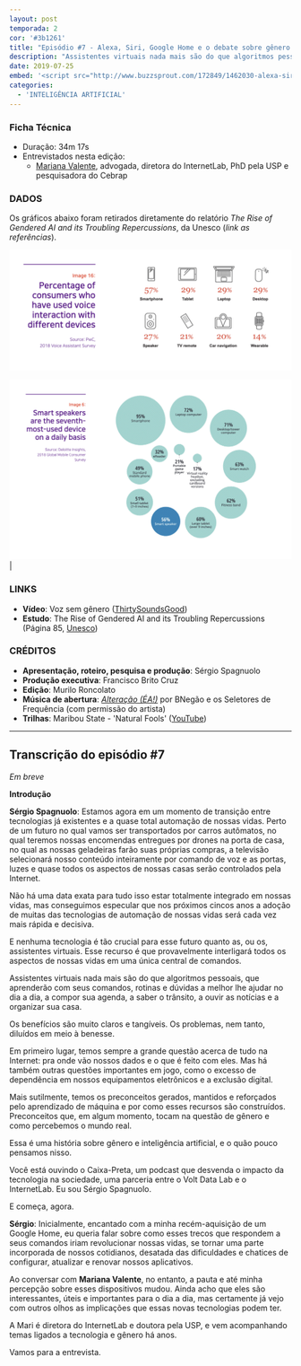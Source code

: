 ```yaml
---
layout: post
temporada: 2
cor: '#3b1261'
title: "Episódio #7 - Alexa, Siri, Google Home e o debate sobre gênero e assistentes virtuais"
description: "Assistentes virtuais nada mais são do que algoritmos pessoais, que aprenderão com seus comandos, rotinas e dúvidas a melhor lhe ajudar no dia a dia, a compor sua agenda, a saber o trânsito, a ouvir as notícias e a organizar sua casa. Os benefícios são muito claros e tangíveis. Os problemas, nem tanto. temos os preconceitos gerados, mantidos e reforçados pelo aprendizado de máquina e por como esses recursos são construídos. Preconceitos que, em algum momento, tocam na questão de gênero e como percebemos o mundo real."
date: 2019-07-25
embed: '<script src="http://www.buzzsprout.com/172849/1462030-alexa-siri-google-home-e-o-debate-sobre-genero-e-assistentes-virtuais.js?player=small" type="text/javascript" charset="utf-8"></script>'
categories:
  - 'INTELIGÊNCIA ARTIFICIAL'
---
```


### **Ficha Técnica**

- Duração: 34m 17s
- Entrevistados nesta edição: 
    - [Mariana Valente](https://twitter.com/mrnvlnt), advogada, diretora do InternetLab, PhD pela USP e pesquisadora do Cebrap

### DADOS

Os gráficos abaixo foram retirados diretamente do relatório *The Rise of Gendered AI and its Troubling Repercussions*, da Unesco (*link as referências*).

![grafico 1](../img/eps/ep7_1.png)

![grafico 2](../img/eps/ep7-2.png)                        |


### LINKS

- **Vídeo**: Voz sem gênero ([ThirtySoundsGood](http://www.thirtysoundsgood.dk/?flv_portfolio=q-the-worlds-first-genderless-voice))
- **Estudo**: The Rise of Gendered AI and its Troubling Repercussions
 (Página 85, [Unesco](https://unesdoc.unesco.org/in/documentViewer.xhtml?v=2.1.196&id=p::usmarcdef_0000367416&file=/in/rest/annotationSVC/DownloadWatermarkedAttachment/attach_import_77988d38-b8bd-4cc1-b9b4-3cc16d631bf9%3F_%3D367416eng.pdf&locale=en&multi=true&ark=/ark:/48223/pf0000367416/PDF/367416eng.pdf#%5B%7B%22num%22%3A384%2C%22gen%22%3A0%7D%2C%7B%22name%22%3A%22XYZ%22%7D%2C0%2C842%2Cnull%5D))


### CRÉDITOS

- **Apresentação, roteiro, pesquisa e produção**: Sérgio Spagnuolo
- **Produção executiva**: Francisco Brito Cruz
- **Edição**: Murilo Roncolato
- **Música de abertura**: [_Alteração (ÉA!)_](https://www.youtube.com/watch?v=EmCgOADirkg) por BNegão e os Seletores de Frequência (com permissão do artista)  
- **Trilhas**: Maribou State - 'Natural Fools' ([YouTube](https://www.youtube.com/watch?v=6YWeZNH4adM))


---

## Transcrição do episódio #7

*Em breve*

**Introdução**

**Sérgio Spagnuolo**: Estamos agora em um momento de transição entre tecnologias já existentes e a quase total automação de nossas vidas. Perto de um futuro no qual vamos ser transportados por carros autômatos, no qual teremos nossas encomendas entregues por drones na porta de casa, no qual as nossas geladeiras farão suas próprias compras, a televisão selecionará nosso conteúdo inteiramente por comando de voz e as portas, luzes e quase todos os aspectos de nossas casas serão controlados pela Internet.

Não há uma data exata para tudo isso estar totalmente integrado em nossas vidas, mas conseguimos especular que nos próximos cincos anos a adoção de muitas das tecnologias de automação de nossas vidas será cada vez mais rápida e decisiva.

E nenhuma tecnologia é tão crucial para esse futuro quanto as, ou os, assistentes virtuais. Esse recurso é que provavelmente interligará todos os aspectos de nossas vidas em uma única central de comandos.

Assistentes virtuais nada mais são do que algoritmos pessoais, que aprenderão com seus comandos, rotinas e dúvidas a melhor lhe ajudar no dia a dia, a compor sua agenda, a saber o trânsito, a ouvir as notícias e a organizar sua casa.

Os benefícios são muito claros e tangíveis. Os problemas, nem tanto, diluídos em meio à benesse.

Em primeiro lugar, temos sempre a grande questão acerca de tudo na Internet: pra onde vão nossos dados e o que é feito com eles. Mas há também outras questões importantes em jogo, como o excesso de dependência em nossos equipamentos eletrônicos e a exclusão digital.

Mais sutilmente, temos os preconceitos gerados, mantidos e reforçados pelo aprendizado de máquina e por como esses recursos são construídos. Preconceitos que, em algum momento, tocam na questão de gênero e como percebemos o mundo real.

Essa é uma história sobre gênero e inteligência artificial, e o quão pouco pensamos nisso.

Você está ouvindo o Caixa-Preta, um podcast que desvenda o impacto da tecnologia na sociedade, uma parceria entre o Volt Data Lab e o InternetLab. Eu sou Sérgio Spagnuolo.

E começa, agora.

**Sérgio**: Inicialmente, encantado com a minha recém-aquisição de um Google Home, eu queria falar sobre como esses trecos que respondem a seus comandos iriam revolucionar nossas vidas, se tornar uma parte incorporada de nossos cotidianos, desatada das dificuldades e chatices de configurar, atualizar e renovar nossos aplicativos.

Ao conversar com **Mariana Valente**, no entanto, a pauta e até minha percepção sobre esses dispositivos mudou. Ainda acho que eles são interessantes, úteis e importantes para o dia a dia, mas certamente já vejo com outros olhos as implicações que essas novas tecnologias podem ter.

A Mari é diretora do InternetLab e doutora pela USP, e vem acompanhando temas ligados a tecnologia e gênero há anos.

Vamos para a entrevista.
